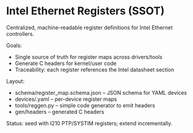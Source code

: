 # Intel Ethernet Registers (SSOT)

Centralized, machine-readable register definitions for Intel Ethernet controllers.

Goals:
- Single source of truth for register maps across drivers/tools
- Generate C headers for kernel/user code
- Traceability: each register references the Intel datasheet section

Layout:
- schema/register_map.schema.json – JSON schema for YAML devices
- devices/<device>.yaml – per-device register maps
- tools/reggen.py – simple code generator to emit headers
- gen/headers – generated C headers

Status: seed with I210 PTP/SYSTIM registers; extend incrementally.

